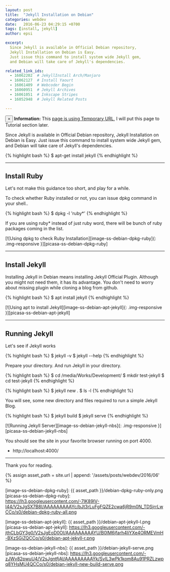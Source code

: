 ```yaml
---
layout: post
title:  "Jekyll Installation on Debian"
categories: webdev
date:   2016-06-23 04:29:15 +0700
tags: [install, jekyll]
author: epsi

excerpt:
  Since Jekyll is available in Official Debian repository,
  Jekyll Installation on Debian is Easy.
  Just issue this command to install system wide Jekyll gem,
  and Debian will take care of Jekyll's dependencies.

related_link_ids: 
  - 16062202  # JekyllInstall Arch/Manjaro
  - 16062127  # Install Yaourt
  - 16061409  # Webcoder Begin
  - 16060951  # Jekyll Archives
  - 16061051  # Inkscape Stripes
  - 16052948  # Jekyll Related Posts

---
```


<div class="alert alert-dismissible alert-info">
  <button type="button" class="close" data-dismiss="alert">&times;</button>
  <strong>Information:</strong> This <a href="#" class="alert-link">page is using Temporary URL</a>,
  I will put this page to Tutorial section later.
</div>

Since Jekyll is available in Official Debian repository,
Jekyll Installation on Debian is Easy.
Just issue this command to install system wide Jekyll gem,
and Debian will take care of Jekyll's dependencies.

{% highlight bash %}
 $ apt-get install jekyll
{% endhighlight %}

-- -- --

## Install Ruby

Let's not make this guidance too short,
and play for a while.

To check whether Ruby installed or not,
you can issue dpkg command in your shell..

{% highlight bash %}
 $ dpkg -l 'ruby*'
{% endhighlight %}

If you are using ruby* instead of just ruby word,
there will be bunch of ruby packages coming in the list.

[![Using dpkg to check Ruby Installation][image-ss-debian-dpkg-ruby]{: .img-responsive }][picasa-ss-debian-dpkg-ruby]

-- -- --

## Install Jekyll

Installing Jekyll in Debian means installing Jekyll Official Plugin.
Although you might not need them, it has its advantage.
You don't need to worry about missing plugin while cloning a blog from github.

{% highlight bash %}
 $ apt install jekyll
{% endhighlight %}

[![Using apt to install Jekyll][image-ss-debian-apt-jekyll]{: .img-responsive }][picasa-ss-debian-apt-jekyll]

-- -- --

## Running Jekyll

Let's see if Jekyll works

{% highlight bash %}
 $ jekyll -v
 $ jekyll --help
{% endhighlight %}

Prepare your directory.
And run Jekyll in your directory.

{% highlight bash %}
 $ cd /media/Works/Development/
 $ mkdir test-jekyll
 $ cd test-jekyll
{% endhighlight %}

{% highlight bash %}
 $ jekyll new .
 $ ls -l
{% endhighlight %}

You will see, some new directory and files
required to run a simple Jekyll Blog.

{% highlight bash %}
 $ jekyll build
 $ jekyll serve
{% endhighlight %}


[![Running Jekyll Server][image-ss-debian-jekyll-nbs]{: .img-responsive }][picasa-ss-debian-jekyll-nbs]

You should see the site in your favorite browser running on port 4000.

* http://localhost:4000/

-- -- --

Thank you for reading.



[//]: <> ( -- -- -- links below -- -- -- )

{% assign asset_path = site.url | append: '/assets/posts/webdev/2016/06' %}

[image-ss-debian-dpkg-ruby]: {{ asset_path }}/debian-dpkg-ruby-only.png
[picasa-ss-debian-dpkg-ruby]: https://lh3.googleusercontent.com/-7IK89IV-I44/V2sJgSX7B8I/AAAAAAAAAYc/bJt3rLuFgFQZE2cwa6jR9m0N_TDSjrrLwCCo/s0/debian-dpkg-ruby-all.png

[image-ss-debian-apt-jekyll]: {{ asset_path }}/debian-apt-jekyll-l.png
[picasa-ss-debian-apt-jekyll]: https://lh3.googleusercontent.com/-jthCLbGY3g0/V2sJgEoD0OI/AAAAAAAAAYU/B0lM6jfarh4liYXe4ORMEVmH-BXzSGiZQCCo/s0/debian-apt-jekyll-r.png

[image-ss-debian-jekyll-nbs]: {{ asset_path }}/debian-jekyll-serve.png
[picasa-ss-debian-jekyll-nbs]: https://lh3.googleusercontent.com/-zJWv82pwuU4/V2sJgntfjAI/AAAAAAAAAYk/SvIL3wPk1kom8Au91PRZLzwpq8YHsMU4QCCo/s0/debian-jekyll-new-build-serve.png


